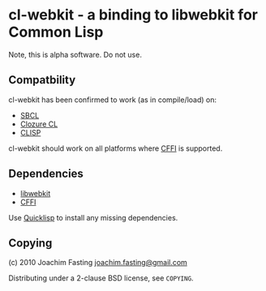 # cl-webkit - a binding to libwebkit for Common Lisp
Note, this is alpha software. Do not use.

## Compatbility
cl-webkit has been confirmed to work (as in compile/load) on:

* [SBCL](http://www.sbcl.org/)
* [Clozure CL](http://ccl.clozure.com/)
* [CLISP](http://clisp.sourceforge.net/)

cl-webkit should work on all platforms where [CFFI] is supported.

[CFFI]: http://common-lisp.net/projects/cffi/

## Dependencies
* [libwebkit](http://webkit.org/)
* [CFFI]

Use [Quicklisp] to install any missing dependencies.

[Quicklisp]: http://www.quicklisp.org/

## Copying
(c) 2010 Joachim Fasting <joachim.fasting@gmail.com>

Distributing under a 2-clause BSD license, see `COPYING`.
